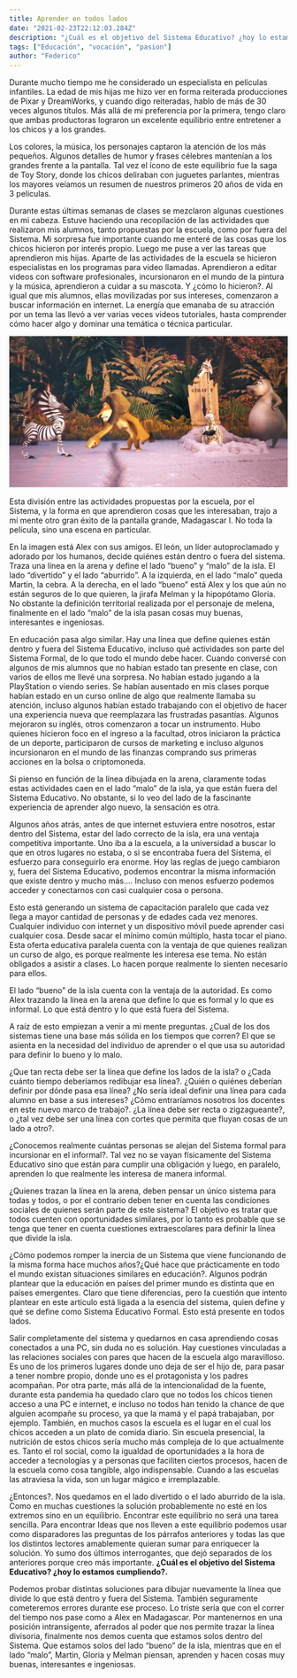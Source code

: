 ```yaml
---
title: Aprender en todos lados
date: "2021-02-23T22:12:03.284Z"
description: "¿Cuál es el objetivo del Sistema Educativo? ¿hoy lo estamos cumpliendo?."
tags: ["Educación", "vocación", "pasion"]
author: "Federico"
---
```


Durante mucho tiempo me he considerado un especialista en películas infantiles. La edad de mis hijas me hizo ver en forma reiterada producciones de Pixar y DreamWorks, y cuando digo reiteradas, hablo de más de 30 veces algunos títulos. Más allá de mi preferencia por la primera, tengo claro que ambas productoras lograron un excelente equilibrio entre entretener a los chicos y a los grandes. 

Los colores, la música, los personajes captaron la atención de los más pequeños. Algunos detalles de humor y frases célebres mantenían a los grandes frente a la pantalla. Tal vez el ícono de este equilibrio fue la saga de Toy Story, donde los chicos deliraban con juguetes parlantes, mientras los mayores veíamos un resumen de nuestros primeros 20 años de vida en 3 películas.

Durante estas últimas semanas de clases se mezclaron algunas cuestiones en mi cabeza. Estuve haciendo una recopilación de las actividades que realizaron mis alumnos, tanto propuestas por la escuela, como por fuera del Sistema. Mi sorpresa fue importante cuando me enteré de las cosas que los chicos hicieron por interés propio. Luego me puse a ver las tareas que aprendieron mis hijas. Aparte de las actividades de la escuela se hicieron especialistas en los programas para video llamadas. Aprendieron a editar videos con software profesionales, incursionaron en el mundo de la pintura y la música, aprendieron a cuidar a su mascota. Y ¿cómo lo hicieron?. Al igual que mis alumnos, ellas movilizadas por sus intereses, comenzaron a buscar información en internet. La energía que emanaba de su atracción por un tema las llevó a ver varias veces videos tutoriales, hasta comprender cómo hacer algo y dominar una temática o técnica particular.

![Madagascar](madagascar.jpg)

Esta división entre las actividades propuestas por la escuela, por el Sistema, y la forma en que aprendieron cosas que les interesaban, trajo a mi mente otro gran éxito de la pantalla grande, Madagascar I. No toda la película, sino una escena en particular.



En la imagen está Alex con sus amigos. El león, un líder autoproclamado y adorado por los humanos, decide quiénes están dentro o fuera del sistema. Traza una línea en la arena y define el lado “bueno” y “malo” de la isla. El lado “divertido” y el lado “aburrido”.  A la izquierda, en el lado “malo” queda Martin, la cebra. A la derecha, en el lado “bueno” está Alex y los que aún no están seguros de lo que quieren, la jirafa Melman y la hipopótamo Gloria. No obstante la definición territorial realizada por el personaje de melena, finalmente en el lado “malo” de la isla pasan cosas muy buenas, interesantes e ingeniosas.

En educación pasa algo similar. Hay una línea que define quienes están dentro y fuera del Sistema Educativo, incluso qué actividades son parte del Sistema Formal, de lo que todo el mundo debe hacer. Cuando conversé con algunos de mis alumnos que no habían estado tan presente en clase, con varios de ellos me llevé una sorpresa. No habían estado jugando a la PlayStation o viendo series. Se habían ausentado en mis clases porque habían estado en un curso online de algo que realmente llamaba su atención, incluso algunos habían estado trabajando con el objetivo de hacer una experiencia nueva que reemplazara las frustradas pasantías. Algunos mejoraron su inglés, otros comenzaron a tocar un instrumento. Hubo quienes hicieron foco en el ingreso a la facultad, otros iniciaron la práctica de un deporte, participaron de cursos de marketing e incluso algunos incursionaron en el mundo de las finanzas comprando sus primeras acciones en la bolsa o criptomoneda. 

Si pienso en función de la línea dibujada en la arena, claramente todas estas actividades caen en el lado “malo” de la isla, ya que están fuera del Sistema Educativo. No obstante, si lo veo del lado de la fascinante experiencia de aprender algo nuevo, la sensación es otra. 

Algunos años atrás, antes de que internet estuviera entre nosotros, estar dentro del Sistema, estar del lado correcto de la isla, era una ventaja competitiva importante. Uno iba a la escuela, a la universidad a buscar lo que en otros lugares no estaba, o si se encontraba fuera del Sistema, el esfuerzo para conseguirlo era enorme. Hoy las reglas de juego cambiaron y, fuera del Sistema Educativo, podemos encontrar la misma información que existe dentro y mucho más…. Incluso con menos esfuerzo podemos acceder y conectarnos con casi cualquier cosa o persona.

Esto está generando un sistema de capacitación paralelo que cada vez llega a mayor cantidad de personas y de edades cada vez menores. Cualquier individuo con internet y un dispositivo móvil puede aprender casi cualquier cosa. Desde sacar el mínimo común múltiplo, hasta tocar el piano. Esta oferta educativa paralela cuenta con la ventaja de que quienes realizan un curso de algo, es porque realmente les interesa ese tema. No están obligados a asistir a clases. Lo hacen porque realmente lo sienten necesario para ellos. 

El lado “bueno” de la isla cuenta con la ventaja de la autoridad. Es como Alex trazando la línea en la arena que define lo que es formal y lo que es informal. Lo que está dentro y lo que está fuera del Sistema.

A raíz de esto empiezan a venir a mi mente preguntas. ¿Cual de los dos sistemas tiene una base más sólida en los tiempos que corren? El que se asienta en la necesidad del individuo de aprender o el que usa su autoridad para definir lo bueno y lo malo.

¿Que tan recta debe ser la línea que define los lados de la isla? o ¿Cada cuánto tiempo deberíamos redibujar esa línea?. ¿Quién o quiénes deberían definir por dónde pasa esa línea? ¿No sería ideal definir una línea para cada alumno en base a sus intereses? ¿Cómo entraríamos nosotros los docentes en este nuevo marco de trabajo?. ¿La línea debe ser recta o zigzagueante?, o ¿tal vez debe ser una línea con cortes que permita que fluyan cosas de un lado a otro?.

¿Conocemos realmente cuántas personas se alejan del Sistema formal para incursionar en el informal?. Tal vez no se vayan físicamente del Sistema Educativo sino que están para cumplir una obligación y luego, en paralelo, aprenden lo que realmente les interesa de manera informal.

¿Quienes trazan la línea en la arena, deben pensar un único sistema para todas y todos, o por el contrario deben tener en cuenta las condiciones sociales de quienes serán parte de este sistema? El objetivo es tratar que todos cuenten con oportunidades similares, por lo tanto es probable que se tenga que tener en cuenta cuestiones extraescolares para definir la línea que divide la isla. 

¿Cómo podemos romper la inercia de un Sistema que viene funcionando de la misma forma hace muchos años?¿Qué hace que prácticamente en todo el mundo existan situaciones similares en educación?. Algunos podrán plantear que la educación en países del primer mundo es distinta que en países emergentes. Claro que tiene diferencias, pero la cuestión que intento plantear en este artículo está ligada a la esencia del sistema, quien define y qué se define como Sistema Educativo Formal. Esto está presente en todos lados.

Salir completamente del sistema y quedarnos en casa aprendiendo cosas conectados a una PC, sin duda no es solución. Hay cuestiones vinculadas a las relaciones sociales con pares que hacen de la escuela algo maravilloso. Es uno de los primeros lugares donde uno deja de ser el hijo de, para pasar a tener nombre propio, donde uno es el protagonista y los padres acompañan. Por otra parte, más allá de la intencionalidad de la fuente, durante esta pandemia ha quedado claro que no todos los chicos tienen acceso a una PC e internet, e incluso no todos han tenido la chance de que alguien acompañe su proceso, ya que la mamá y el papá trabajaban, por ejemplo. También, en muchos casos la escuela es el lugar en el cual los chicos acceden a un plato de comida diario. Sin escuela presencial, la nutrición de estos chicos sería mucho más compleja de lo que actualmente es.  Tanto el rol social, como la igualdad de oportunidades a la hora de acceder a tecnologías y a personas que faciliten ciertos procesos, hacen de la escuela como cosa tangible, algo indispensable. Cuando a las escuelas las atraviesa la vida, son un lugar mágico e irremplazable.

¿Entonces?. Nos quedamos en el lado divertido o el lado aburrido de la isla. Como en muchas cuestiones la solución probablemente no esté en los extremos sino en un equilibrio. Encontrar este equilibrio no será una tarea sencilla. Para encontrar Ideas que nos lleven a este equilibrio podemos usar como disparadores las preguntas de los párrafos anteriores y todas las que los distintos lectores amablemente quieran sumar para enriquecer la solución. Yo sumo dos últimos interrogantes, que dejó separados de los anteriores porque creo más importante. **¿Cuál es el objetivo del Sistema Educativo? ¿hoy lo estamos cumpliendo?.**

Podemos probar distintas soluciones para dibujar nuevamente la línea que divide lo que está dentro y fuera del Sistema. También seguramente cometeremos errores durante ese proceso. Lo triste sería que con el correr del tiempo nos pase como a Alex en Madagascar. Por mantenernos en una posición intransigente, aferrados al poder que nos permite trazar la línea divisoria, finalmente nos demos cuenta que estamos solos dentro del Sistema. Que estamos solos del lado “bueno” de la isla, mientras que en el lado “malo”, Martin, Gloria y Melman  piensan, aprenden y hacen cosas muy buenas, interesantes e ingeniosas.
